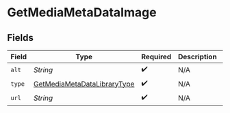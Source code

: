 # GetMediaMetaDataImage


## Fields

| Field                                                                                 | Type                                                                                  | Required                                                                              | Description                                                                           | Example                                                                               |
| ------------------------------------------------------------------------------------- | ------------------------------------------------------------------------------------- | ------------------------------------------------------------------------------------- | ------------------------------------------------------------------------------------- | ------------------------------------------------------------------------------------- |
| `alt`                                                                                 | *String*                                                                              | :heavy_check_mark:                                                                    | N/A                                                                                   | Episode 1                                                                             |
| `type`                                                                                | [GetMediaMetaDataLibraryType](../../models/operations/GetMediaMetaDataLibraryType.md) | :heavy_check_mark:                                                                    | N/A                                                                                   | background                                                                            |
| `url`                                                                                 | *String*                                                                              | :heavy_check_mark:                                                                    | N/A                                                                                   | /library/metadata/45521/thumb/1644710589                                              |